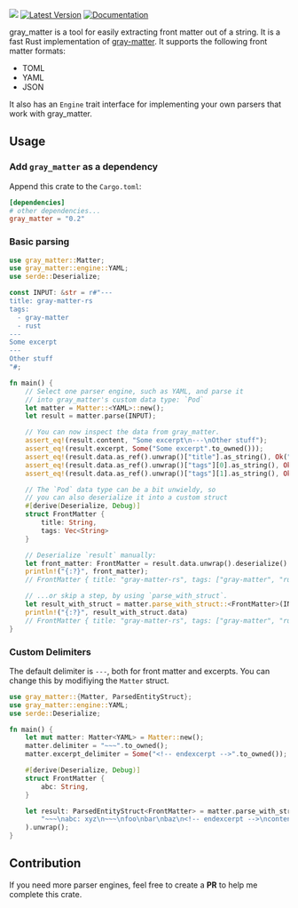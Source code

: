 ![](https://github.com/the-alchemists-of-arland/gray-matter-rs/workflows/main/badge.svg?branch=main)
[![Latest Version](https://img.shields.io/crates/v/gray_matter.svg)](https://crates.io/crates/gray_matter)
[![Documentation](https://docs.rs/gray_matter/badge.svg)](https://docs.rs/gray_matter)

gray_matter is a tool for easily extracting front matter out of a string. It is a fast Rust implementation of [gray-matter](https://github.com/jonschlinkert/gray-matter). It supports the following front matter formats:

- TOML
- YAML
- JSON

It also has an `Engine` trait interface for implementing your own parsers that work with gray_matter.

## Usage

### Add `gray_matter` as a dependency

Append this crate to the `Cargo.toml`:

```toml
[dependencies]
# other dependencies...
gray_matter = "0.2"
```

### Basic parsing

```rust
use gray_matter::Matter;
use gray_matter::engine::YAML;
use serde::Deserialize;

const INPUT: &str = r#"---
title: gray-matter-rs
tags:
  - gray-matter
  - rust
---
Some excerpt
---
Other stuff
"#;

fn main() {
    // Select one parser engine, such as YAML, and parse it
    // into gray_matter's custom data type: `Pod`
    let matter = Matter::<YAML>::new();
    let result = matter.parse(INPUT);

    // You can now inspect the data from gray_matter.
    assert_eq!(result.content, "Some excerpt\n---\nOther stuff");
    assert_eq!(result.excerpt, Some("Some excerpt".to_owned()));
    assert_eq!(result.data.as_ref().unwrap()["title"].as_string(), Ok("gray-matter-rs".to_string()));
    assert_eq!(result.data.as_ref().unwrap()["tags"][0].as_string(), Ok("gray-matter".to_string()));
    assert_eq!(result.data.as_ref().unwrap()["tags"][1].as_string(), Ok("rust".to_string()));

    // The `Pod` data type can be a bit unwieldy, so
    // you can also deserialize it into a custom struct
    #[derive(Deserialize, Debug)]
    struct FrontMatter {
        title: String,
        tags: Vec<String>
    }

    // Deserialize `result` manually:
    let front_matter: FrontMatter = result.data.unwrap().deserialize().unwrap();
    println!("{:?}", front_matter);
    // FrontMatter { title: "gray-matter-rs", tags: ["gray-matter", "rust"] }

    // ...or skip a step, by using `parse_with_struct`.
    let result_with_struct = matter.parse_with_struct::<FrontMatter>(INPUT).unwrap();
    println!("{:?}", result_with_struct.data)
    // FrontMatter { title: "gray-matter-rs", tags: ["gray-matter", "rust"] }
}
```

### Custom Delimiters

The default delimiter is `---`, both for front matter and excerpts. You can change this by modifiying the `Matter` struct.

```rust
use gray_matter::{Matter, ParsedEntityStruct};
use gray_matter::engine::YAML;
use serde::Deserialize;

fn main() {
    let mut matter: Matter<YAML> = Matter::new();
    matter.delimiter = "~~~".to_owned();
    matter.excerpt_delimiter = Some("<!-- endexcerpt -->".to_owned());

    #[derive(Deserialize, Debug)]
    struct FrontMatter {
        abc: String,
    }

    let result: ParsedEntityStruct<FrontMatter> = matter.parse_with_struct(
        "~~~\nabc: xyz\n~~~\nfoo\nbar\nbaz\n<!-- endexcerpt -->\ncontent",
    ).unwrap();
}
```

## Contribution

If you need more parser engines, feel free to create a **PR** to help me complete this crate.
